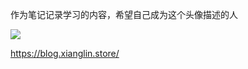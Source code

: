 作为笔记记录学习的内容，希望自己成为这个头像描述的人

![](https://cdn.jsdelivr.net/gh/xianglin2020/gallery@master/202009/212557.jpg)

https://blog.xianglin.store/